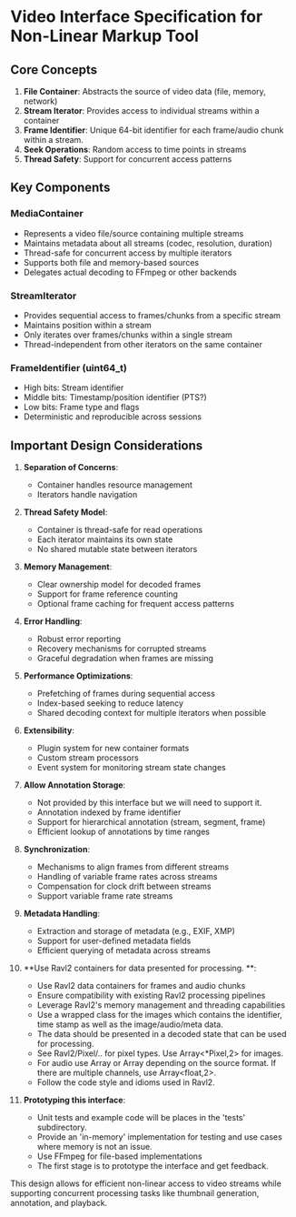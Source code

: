 # Video Interface Specification for Non-Linear Markup Tool

## Core Concepts

1. **File Container**: Abstracts the source of video data (file, memory, network)
2. **Stream Iterator**: Provides access to individual streams within a container
3. **Frame Identifier**: Unique 64-bit identifier for each frame/audio chunk within a stream.
4. **Seek Operations**: Random access to time points in streams
5. **Thread Safety**: Support for concurrent access patterns

## Key Components

### MediaContainer

- Represents a video file/source containing multiple streams
- Maintains metadata about all streams (codec, resolution, duration)
- Thread-safe for concurrent access by multiple iterators
- Supports both file and memory-based sources
- Delegates actual decoding to FFmpeg or other backends

### StreamIterator

- Provides sequential access to frames/chunks from a specific stream
- Maintains position within a stream
- Only iterates over frames/chunks within a single stream
- Thread-independent from other iterators on the same container

### FrameIdentifier (uint64_t)

- High bits: Stream identifier
- Middle bits: Timestamp/position identifier (PTS?)
- Low bits: Frame type and flags
- Deterministic and reproducible across sessions

## Important Design Considerations

1. **Separation of Concerns**:
    - Container handles resource management
    - Iterators handle navigation

2. **Thread Safety Model**:
    - Container is thread-safe for read operations
    - Each iterator maintains its own state
    - No shared mutable state between iterators

3. **Memory Management**:
    - Clear ownership model for decoded frames
    - Support for frame reference counting
    - Optional frame caching for frequent access patterns

4. **Error Handling**:
    - Robust error reporting
    - Recovery mechanisms for corrupted streams
    - Graceful degradation when frames are missing

5. **Performance Optimizations**:
    - Prefetching of frames during sequential access
    - Index-based seeking to reduce latency
    - Shared decoding context for multiple iterators when possible

6. **Extensibility**:
    - Plugin system for new container formats
    - Custom stream processors
    - Event system for monitoring stream state changes

7. **Allow Annotation Storage**:
    - Not provided by this interface but we will need to support it. 
    - Annotation indexed by frame identifier
    - Support for hierarchical annotation (stream, segment, frame)
    - Efficient lookup of annotations by time ranges

8. **Synchronization**:
    - Mechanisms to align frames from different streams
    - Handling of variable frame rates across streams
    - Compensation for clock drift between streams
    - Support variable frame rate streams

9. **Metadata Handling**:
    - Extraction and storage of metadata (e.g., EXIF, XMP)
    - Support for user-defined metadata fields
    - Efficient querying of metadata across streams

10. **Use Ravl2 containers for data presented for processing. **:
    - Use Ravl2 data containers for frames and audio chunks
    - Ensure compatibility with existing Ravl2 processing pipelines
    - Leverage Ravl2's memory management and threading capabilities
    - Use a wrapped class for the images which contains the identifier, time stamp as well as the image/audio/meta data.
    - The data should be presented in a decoded state that can be used for processing.
    - See Ravl2/Pixel/.. for pixel types. Use Array<*Pixel,2> for images.
    - For audio use Array<float> or Array<short> depending on the source format. If there are multiple channels, use Array<float,2>.
    - Follow the code style and idioms used in Ravl2.

11. **Prototyping this interface**:
    - Unit tests and example code will be places in the 'tests' subdirectory.
    - Provide an 'in-memory' implementation for testing and use cases where memory is not an issue.
    - Use FFmpeg for file-based implementations
    - The first stage is to prototype the interface and get feedback.

This design allows for efficient non-linear access to video streams while supporting concurrent processing tasks like thumbnail generation, annotation, and playback.